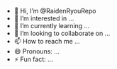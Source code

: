 - 👋 Hi, I’m @RaidenRyouRepo
- 👀 I’m interested in ...
- 🌱 I’m currently learning ...
- 💞️ I’m looking to collaborate on ...
- 📫 How to reach me ...
- 😄 Pronouns: ...
- ⚡ Fun fact: ...

<!---
RaidenRyouRepo/RaidenRyouRepo is a ✨ special ✨ repository because its `README.md` (this file) appears on your GitHub profile.
You can click the Preview link to take a look at your changes.
--->
